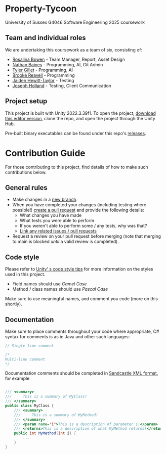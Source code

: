 # Property-Tycoon
University of Sussex G4046 Software Engineering 2025 coursework

## Team and individual roles
We are undertaking this coursework as a team of six, consisting of:
- [Rosalina Bowen](https://github.com/Rose-Bowen) - Team Manager, Report, Asset Design
- [Nathan Baines](https://github.com/Nathcat) - Programming, AI, Git Admin
- [Tyler Gillet](https://github.com/lionbanana) - Programming, AI
- [Brooke Reavell](https://github.com/brooke-ec) - Programming
- [Jaiden Hewitt-Taylor](https://github.com/SpaceDuckie) - Testing
- [Joseph Holland](https://github.com/josephholland07) - Testing, Client Communication

## Project setup
This project is built with Unity 2022.3.39f1. To open the project, [download this editor version](https://unity.com/releases/editor/whats-new/2022.3.39),
clone the repo, and open the project through the Unity Hub.

Pre-built binary executables can be found under this repo's [releases](https://github.com/Nathcat/Property-Tycoon/releases).

# Contribution Guide
For those contributing to this project, find details of how to make such contributions below.

## General rules
- Make changes in a [new branch](https://docs.github.com/en/pull-requests/collaborating-with-pull-requests/proposing-changes-to-your-work-with-pull-requests/creating-and-deleting-branches-within-your-repository).
- When you have completed your changes (including testing where possible!) [create a pull request](https://docs.github.com/en/pull-requests/collaborating-with-pull-requests/proposing-changes-to-your-work-with-pull-requests/creating-a-pull-request?tool=webui) and provide the following details:
  - What changes you have made
  - What tests you were able to perform
  - If you weren't able to perform some / any tests, why was that?
  - [Link any related issues / pull requests](https://docs.github.com/en/issues/tracking-your-work-with-issues/using-issues/linking-a-pull-request-to-an-issue)
- Request a review on your pull request before merging (note that merging to main is blocked _until_ a valid review is completed).

## Code style
Please refer to [Unity' s code style tips](https://unity.com/how-to/naming-and-code-style-tips-c-scripting-unity) for more information on the styles used in this project.

- Field names should use _Camel Case_
- Method / class names should use _Pascal Case_

Make sure to use meaningful names, and comment you code (more on this shortly).

## Documentation
Make sure to place comments throughout your code where appropriate, C# syntax for comments is as in Java
and other such languages:

```cs
// Single line comment

/*
Multi-line comment
*/
```

Documentation comments should be completed in [Sandcastle XML format](http://ewsoftware.github.io/XMLCommentsGuide/html/4268757F-CE8D-4E6D-8502-4F7F2E22DDA3.htm), for example:

```cs

/// <summary>
///     This is a summary of MyClass!
/// </summary>
public class MyClass { 
    /// <summary>
    ///     This is a summary of MyMethod!
    /// </summary>
    /// <param name="i">This is a description of parameter i!</param>
    /// <returns>This is a description of what MyMethod returns!</returns>
    public int MyMethod(int i) {
        ...
    }
}
```
